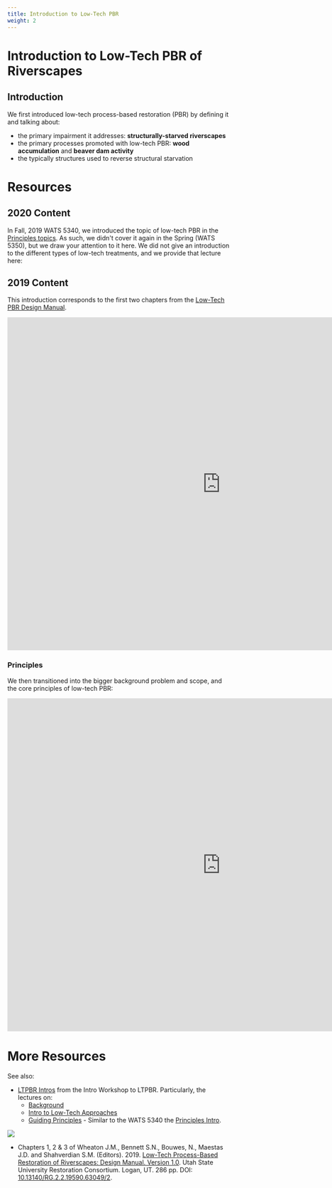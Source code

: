 ```yaml
---
title: Introduction to Low-Tech PBR
weight: 2
---
```


# Introduction to Low-Tech PBR of Riverscapes

## Introduction
We first introduced low-tech process-based restoration (PBR) by defining it and talking about:
- the primary impairment it addresses: **structurally-starved riverscapes**
- the primary processes promoted with low-tech PBR: **wood accumulation** and **beaver dam activity**
- the typically structures used to reverse structural starvation



# Resources

## 2020 Content
In Fall, 2019 WATS 5340, we introduced the topic of low-tech PBR in the [Principles topics](http://capstone.restoration.usu.edu/Course_Topics/WATS_5340/Principles.html#slides--handouts).  As such, we didn't cover it again in the Spring (WATS 5350), but we draw your attention to it here. We did not give an introduction to the different types of low-tech treatments, and we provide that lecture here:



## 2019 Content
This introduction corresponds to the first two chapters from the [Low-Tech PBR Design Manual](http://lowtechpbr.restoration.edu). 

<div class="responsive-embed">
<iframe src="https://docs.google.com/presentation/d/e/2PACX-1vSjfm0WXXKCN_7cZKIjl6dAI2gvGhkUHBoNJ_kDYJdcYTsasrNHnTVt-qtXaJszShojnOUOm-ll-WnV/embed?start=false&loop=false&delayms=3000" frameborder="0" width="960" height="749" allowfullscreen="true" mozallowfullscreen="true" webkitallowfullscreen="true"></iframe>
</div>

### Principles

We then transitioned into the bigger background problem and scope, and the core principles of low-tech PBR:
<div class="responsive-embed">
<iframe src="https://docs.google.com/presentation/d/e/2PACX-1vSqwMg3Hma2l5vVxDOY5vF9GK_Mf-DEfOzpqF7QZ23DYNGmoZxhfM1dkrsBJ2vYI1Z_8o_pmE454bin/embed?start=false&loop=false&delayms=3000" frameborder="0" width="960" height="749" allowfullscreen="true" mozallowfullscreen="true" webkitallowfullscreen="true"></iframe>
</div>




# More Resources

See also:
- [LTPBR Intros](http://lowtechpbr.restoration.usu.edu/workshops/Materials/Intro/materials.html#day-1---intro-to-low-tech-process-based-restoration) from the Intro Workshop to LTPBR. Particularly, the lectures on:
  - [Background](http://lowtechpbr.restoration.usu.edu/workshops/Materials/Intro/materials.html#2-background-and-purpose)
  - [Intro to Low-Tech Approaches](http://lowtechpbr.restoration.usu.edu/workshops/Materials/Intro/materials.html#4-introduction-to-low-tech-approaches)
  - [Guiding Principles](http://lowtechpbr.restoration.usu.edu/workshops/Materials/Intro/materials.html#5-guiding-principles) - Similar to the WATS 5340 the [Principles Intro](http://capstone.restoration.usu.edu/Course_Topics/WATS_5340/Principles.html#slides--handouts). 

<a href="http://dx.doi.org/10.13140/RG.2.2.19590.63049/2"><img class="float-right" src="https://ltpbr.restoration.usu.edu/assets/images/covers/Manual_Tilted_150.png"></a> 
-  Chapters 1, 2 & 3 of <a href="http://dx.doi.org/10.13140/RG.2.2.19590.63049/2"><i class="fa fa-file-pdf-o" aria-hidden="true"></i></a> Wheaton J.M., Bennett S.N., Bouwes, N., Maestas J.D. and Shahverdian S.M. (Editors). 2019. [Low-Tech Process-Based Restoration of Riverscapes: Design Manual. Version 1.0](https://lowtechpbr.restoration.usu.edu/manual). Utah State University Restoration Consortium. Logan, UT. 286 pp. DOI: [10.13140/RG.2.2.19590.63049/2](http://dx.doi.org/10.13140/RG.2.2.19590.63049/2).